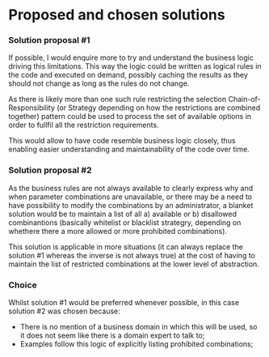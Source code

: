 # Proposed and chosen solutions

### Solution proposal #1

If possible, I would enquire more to try and understand the business logic driving this limitations. This way the logic could be written as logical rules in the code and executed on demand, possibly caching the results as they should not change as long as the rules do not change.

As there is likely more than one such rule restricting the selection Chain-of-Responsibility (or Strategy depending on how the restrictions are combined together) pattern could be used to process the set of available options in order to fullfil all the restriction requirements.

This would allow to have code resemble business logic closely, thus enabling easier understanding and maintainability of the code over time.

### Solution proposal #2

As the business rules are not always available to clearly express why and when parameter combinations are unavailable, or there may be a need to have possibility to modify the combinations by an administrator, a blanket solution would be to maintain a list of all a) available or b) disallowed combinantions (basically whitelist or blacklist strategry, depending on whethere there a more allowed or more prohibited combinations).

This solution is applicable in more situations (it can always replace the solution #1 whereas the inverse is not always true) at the cost of having to maintain the list of restricted combinations at the lower level of abstraction.

### Choice

Whilst solution #1 would be preferred whenever possible, in this case solution #2 was chosen because:

- There is no mention of a business domain in which this will be used, so it does not seem like there is a domain expert to talk to;
- Examples follow this logic of explicitly listing prohibited combinations;
